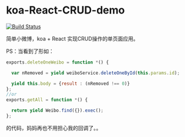 # koa-React-CRUD-demo 
[![Build Status](https://travis-ci.org/DavidCai1993/koa-React-CRUD-demo.svg?branch=master)](https://travis-ci.org/DavidCai1993/koa-React-CRUD-demo)

简单小微博，koa + React 实现CRUD操作的单页面应用。

PS：当看到了形如：
```js
exports.deleteOneWeibo = function *() {

  var nRemoved = yield weiboService.deleteOneById(this.params.id);

  yield this.body = {result : (nRemoved !== 0)}
};
//or
exports.getAll = function *() {

  return yield Weibo.find({}).exec();
};
```
的代码，妈妈再也不用担心我的回调了。。
